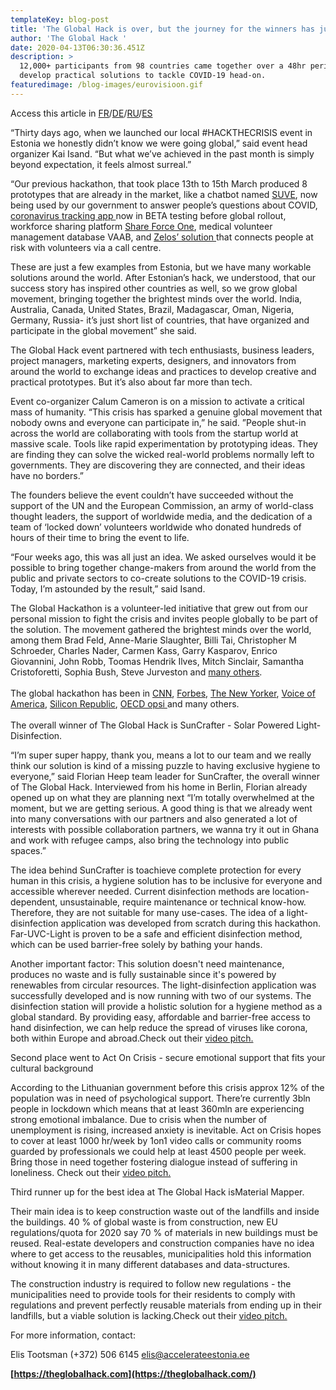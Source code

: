 ```yaml
---
templateKey: blog-post
title: 'The Global Hack is over, but the journey for the winners has just begun'
author: 'The Global Hack '
date: 2020-04-13T06:30:36.451Z
description: >
  12,000+ participants from 98 countries came together over a 48hr period to
  develop practical solutions to tackle COVID-19 head-on.
featuredimage: /blog-images/eurovisioon.gif
---
```

Access this article in [FR](https://docs.google.com/document/d/1-q9CABWCVa74sDW9gdaXS6uBK7HTcD3TQ2DKOkMqIPg/edit)/[DE](https://docs.google.com/document/d/14O-jazljir9hr-27UJlBSM4R6t3wnsB1M84cmlk5Ejg/edit)/[RU](https://docs.google.com/document/d/1IjaIYHsimcu9fBlF-Gw8Mrf9mGL_xlmf/edit)/[ES](https://docs.google.com/document/d/1J5ItT-Vs6p4FvH-fyGCamPdj5gJCAneQBincn0oryyE/edit)

“Thirty days ago, when we launched our local #HACKTHECRISIS event in Estonia we honestly didn’t know we were going global,” said event head organizer Kai Isand. “But what we’ve achieved in the past month is simply beyond expectation, it feels almost surreal.”

“Our previous hackathon, that took place 13th to 15th March produced 8 prototypes that are already in the market, like a chatbot named [SUVE](https://news.err.ee/1067675/government-launches-chatbot-to-answer-coronavirus-crisis-queries), now being used by our government to answer people’s questions about COVID, [coronavirus tracking app ](https://www.velmio.com/corona-tracker)now in BETA testing before global rollout, workforce sharing platform [Share Force One](https://shareforceone.ee/en/), medical volunteer management database VAAB, and [Zelos’ solution ](https://www.getzelos.com/)that connects people at risk with volunteers via a call centre.

These are just a few examples from Estonia, but we have many workable solutions around the world. After Estonian’s hack, we understood, that our success story has inspired other countries as well, so we grow global movement, bringing together the brightest minds over the world. India, Australia, Canada, United States, Brazil, Madagascar, Oman, Nigeria, Germany, Russia- it’s just short list of countries, that have organized and participate in the global movement” she said.

The Global Hack event partnered with tech enthusiasts, business leaders, project managers, marketing experts, designers, and innovators from around the world to exchange ideas and practices to develop creative and practical prototypes. But it’s also about far more than tech.

Event co-organizer Calum Cameron is on a mission to activate a critical mass of humanity. “This crisis has sparked a genuine global movement that nobody owns and everyone can participate in,” he said. ”People shut-in across the world are collaborating with tools from the startup world at massive scale. Tools like rapid experimentation by prototyping ideas. They are finding they can solve the wicked real-world problems normally left to governments. They are discovering they are connected, and their ideas have no borders.”

The founders believe the event couldn’t have succeeded without the support of the UN and the European Commission, an army of world-class thought leaders, the support of worldwide media, and the dedication of a team of ‘locked down’ volunteers worldwide who donated hundreds of hours of their time to bring the event to life.

“Four weeks ago, this was all just an idea. We asked ourselves would it be possible to bring together change-makers from around the world from the public and private sectors to co-create solutions to the COVID-19 crisis. Today, I’m astounded by the result,” said Isand.

The Global Hackathon is a volunteer-led initiative that grew out from our personal mission to fight the crisis and invites people globally to be part of the solution. The movement gathered the brightest minds over the world, among them Brad Feld, Anne-Marie Slaughter, Billi Tai, Christopher M Schroeder, Charles Nader, Carmen Kass, Garry Kasparov, Enrico Giovannini, John Robb, Toomas Hendrik Ilves, Mitch Sinclair, Samantha Cristoforetti, Sophia Bush, Steve Jurveston and [many others](https://theglobalhack.com/).\
\
The global hackathon has been in [CNN](https://drive.google.com/file/d/1xhuGFcyOdQ0-EVgRjlgIDrG2tKNUwzA_/view?usp=sharing), [Forbes](https://www.forbes.com/sites/robertwolcott/2020/03/15/hack-the-crisis-6-lessons-from-estonias-coronavirus-crisis-response/#3904f904fca8), [The New Yorker](https://www.newyorker.com/news/our-columnists/why-estonia-was-poised-to-handle-how-a-pandemic-would-change-everything?fbclid=IwAR273AG0gtQEFovWGtXpTsLrNdWB5eedum2ebsBjug2KmQVNM7m86RRKusQ), [Voice of America](https://www.voanews.com/silicon-valley-technology/global-hack-searches-solutions), [Silicon Republic](https://www.siliconrepublic.com/start-ups/global-hack-coronavirus-covid19-hackathon), [OECD opsi ](https://oecd-opsi.org/globalhack/)and many others.\
\
The overall winner of The Global Hack is SunCrafter - Solar Powered Light-Disinfection.

“I’m super super happy, thank you, means a lot to our team and we really think our solution is kind of a missing puzzle to having exclusive hygiene to everyone,” said Florian Heep team leader for SunCrafter, the overall winner of The Global Hack. Interviewed from his home in Berlin, Florian already opened up on what they are planning next “I’m totally overwhelmed at the moment, but we are getting serious. A good thing is that we already went into many conversations with our partners and also generated a lot of interests with possible collaboration partners, we wanna try it out in Ghana and work with refugee camps, also bring the technology into public spaces.”

The idea behind SunCrafter is toachieve complete protection for every human in this crisis, a hygiene solution has to be inclusive for everyone and accessible wherever needed. Current disinfection methods are location-dependent, unsustainable, require maintenance or technical know-how. Therefore, they are not suitable for many use-cases. The idea of a light-disinfection application was developed from scratch during this hackathon. Far-UVC-Light is proven to be a safe and efficient disinfection method, which can be used barrier-free solely by bathing your hands.

Another important factor: This solution doesn't need maintenance, produces no waste and is fully sustainable since it's powered by renewables from circular resources. The light-disinfection application was successfully developed and is now running with two of our systems. The disinfection station will provide a holistic solution for a hygiene method as a global standard. By providing easy, affordable and barrier-free access to hand disinfection, we can help reduce the spread of viruses like corona, both within Europe and abroad.Check out their [video pitch.](https://youtu.be/8172hcxn724)

Second place went to Act On Crisis - secure emotional support that fits your cultural background

According to the Lithuanian government before this crisis approx 12% of the population was in need of psychological support. There’re currently 3bln people in lockdown which means that at least 360mln are experiencing strong emotional imbalance. Due to crisis when the number of unemployment is rising, increased anxiety is inevitable. Act on Crisis hopes to cover at least 1000 hr/week by 1on1 video calls or community rooms guarded by professionals we could help at least 4500 people per week. Bring those in need together fostering dialogue instead of suffering in loneliness. Check out their [video pitch.](https://youtu.be/T1KJSdffOys)

Third runner up for the best idea at The Global Hack isMaterial Mapper.

Their main idea is to keep construction waste out of the landfills and inside the buildings. 40 % of global waste is from construction, new EU regulations/quota for 2020 say 70 % of materials in new buildings must be reused. Real-estate developers and construction companies have no idea where to get access to the reusables, municipalities hold this information without knowing it in many different databases and data-structures.

The construction industry is required to follow new regulations - the municipalities need to provide tools for their residents to comply with regulations and prevent perfectly reusable materials from ending up in their landfills, but a viable solution is lacking.Check out their [video pitch.](https://vimeo.com/406523039)

For more information, contact:

Elis Tootsman (+372) 506 6145 elis@accelerateestonia.ee

**[https://theglobalhack.com](https://theglobalhack.com/)**